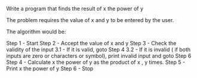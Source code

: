  Write a program that finds the result of x the power of y 

 The problem requires the value of x and y to be entered by the user.

 The algorithm would be:

Step 1 - Start 
Step 2 - Accept the value of x and y 
Step 3 - Check the validity of the input 
    3.1 - If it is valid, goto Step 4
    3.2 - If it is invalid ( if both inputs are zero or characters or symbol), print invalid input and goto Step 6
Step 4 - Calculate x the power of y as the product of x , y times.
Step 5 - Print x the power of y 
Step 6 - Stop
